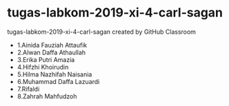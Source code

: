 # tugas-labkom-2019-xi-4-carl-sagan
tugas-labkom-2019-xi-4-carl-sagan created by GitHub Classroom
 <ul>
  <li>1.Ainida Fauziah Attaufik</li>
  <li>2.Alwan Daffa Athaullah</li>
  <li>3.Erika Putri Amazia</li>
  <li>4.Hifzhi Khoirudin</li>
  <li>5.Hilma Nazhifah Naisania</li>
  <li>6.Muhammad Daffa Lazuardi</li>
  <li>7.Rifaldi</li>
  <li>8.Zahrah Mahfudzoh</li>
</ul> 
